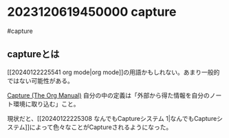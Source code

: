 # 2023120619450000 capture
#capture

## captureとは
[[20240122225541 org mode|org mode]]の用語かもしれない。あまり一般的ではない可能性がある。

[Capture (The Org Manual)](https://orgmode.org/manual/Capture.html)
自分の中の定義は「外部から得た情報を自分のノート環境に取り込む」こと。

現状だと、[[20240122225308 なんでもCaptureシステム 1|なんでもCaptureシステム]]によって色々なことがCaptureされるようになった。